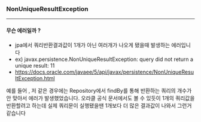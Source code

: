  ### NonUniqueResultException
 -----------------------------
 #### 무슨 에러일까 ? 
  - jpa에서 쿼리반환결과값이 1개가 아닌 여러개가 나오게 됐을때 발생하는 에러입니다
  -  ex) javax.persistence.NonUniqueResultException: query did not return a unique result: 11
  -  https://docs.oracle.com/javaee/5/api/javax/persistence/NonUniqueResultException.html

예를 들어 , 저 같은 경우에는 Repository에서 findBy를 통해 반환하는 쿼리의 개수가 안 맞아서 에러가 발생했었습니다. 
오라클 공식 문서에서도 볼 수 있듯이 1개의 쿼리값을 반환할려고 하는데 실제 쿼리문이 실행됐을땐 1개보다 더 많은 결과값이 나와서 그런거같습니다
